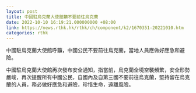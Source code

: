 ```yaml
---
layout: post
title: 中國駐烏克蘭大使館籲不要前往烏克蘭
date: 2022-10-10 16:19:21.000000000 +08:00
link: https://news.rthk.hk/rthk/ch/component/k2/1670351-20221010.htm
categories: rthk
---
```


中國駐烏克蘭大使館呼籲，中國公民不要前往烏克蘭，當地人員應做好應急和避險。

中國駐烏克蘭大使館再次發布安全通知，指當前，烏克蘭全境空襲頻繁，安全形勢嚴峻，再次提醒所有中國公民，自國內及自第三國不要前往烏克蘭，堅持留在烏克蘭的人員，務必做好應急和避險，珍惜生命，遠離風險。
